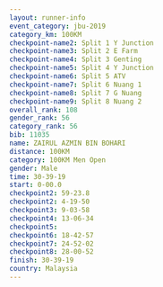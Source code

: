 ```yaml
---
layout: runner-info 
event_category: jbu-2019 
category_km: 100KM 
checkpoint-name2: Split 1 Y Junction  
checkpoint-name3: Split 2 E Farm  
checkpoint-name4: Split 3 Genting  
checkpoint-name5: Split 4 Y Junction 
checkpoint-name6: Split 5 ATV 
checkpoint-name7: Split 6 Nuang 1 
checkpoint-name8: Split 7 G Nuang 
checkpoint-name9: Split 8 Nuang 2 
overall_rank: 108
gender_rank: 56
category_rank: 56
bib: 11035
name: ZAIRUL AZMIN BIN BOHARI
distance: 100KM
category: 100KM Men Open
gender: Male
time: 30-39-19
start: 0-00.0
checkpoint2: 59-23.8
checkpoint2: 4-19-50
checkpoint3: 9-03-58
checkpoint4: 13-06-34
checkpoint5: 
checkpoint6: 18-42-57
checkpoint7: 24-52-02
checkpoint8: 28-00-52
finish: 30-39-19
country: Malaysia
---
```

